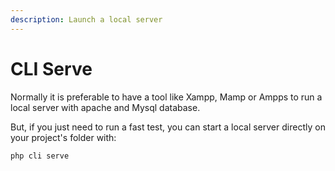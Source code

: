 ```yaml
---
description: Launch a local server
---
```


# CLI Serve

Normally it is preferable to have a tool like Xampp, Mamp or Ampps to run a local server with apache and Mysql database.&#x20;

But, if you just need to run a fast test, you can start a local server directly on your project's folder with:

```
php cli serve
```

